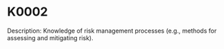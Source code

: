 # K0002
Description: Knowledge of risk management processes (e.g., methods for assessing and mitigating risk).
